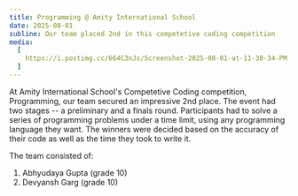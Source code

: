 ```yaml
---
title: Programming @ Amity International School
date: 2025-08-01
subline: Our team placed 2nd in this competetive coding competition
media:
  [
    https://i.postimg.cc/664C3nJs/Screenshot-2025-08-01-at-11-30-34-PM.png,
  ]
---
```


At Amity International School's Competetive Coding competition, Programming, our team secured an impressive 2nd place. The event had two stages -- a preliminary and a finals round. Participants had to solve a series of programming problems under a time limit, using any programming language they want. The winners were decided based on the accuracy of their code as well as the time they took to write it.

The team consisted of:

1. Abhyudaya Gupta (grade 10)
2. Devyansh Garg (grade 10)